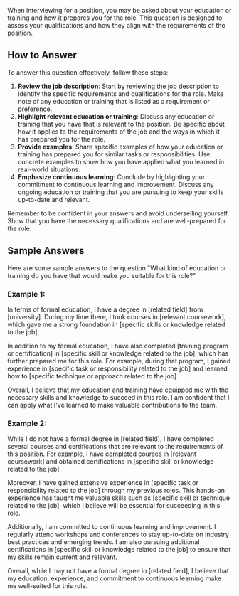 
When interviewing for a position, you may be asked about your education or training and how it prepares you for the role. This question is designed to assess your qualifications and how they align with the requirements of the position.

How to Answer
-------------

To answer this question effectively, follow these steps:

1. **Review the job description**: Start by reviewing the job description to identify the specific requirements and qualifications for the role. Make note of any education or training that is listed as a requirement or preference.
2. **Highlight relevant education or training**: Discuss any education or training that you have that is relevant to the position. Be specific about how it applies to the requirements of the job and the ways in which it has prepared you for the role.
3. **Provide examples**: Share specific examples of how your education or training has prepared you for similar tasks or responsibilities. Use concrete examples to show how you have applied what you learned in real-world situations.
4. **Emphasize continuous learning**: Conclude by highlighting your commitment to continuous learning and improvement. Discuss any ongoing education or training that you are pursuing to keep your skills up-to-date and relevant.

Remember to be confident in your answers and avoid underselling yourself. Show that you have the necessary qualifications and are well-prepared for the role.

Sample Answers
--------------

Here are some sample answers to the question "What kind of education or training do you have that would make you suitable for this role?"

### Example 1:

In terms of formal education, I have a degree in \[related field\] from \[university\]. During my time there, I took courses in \[relevant coursework\], which gave me a strong foundation in \[specific skills or knowledge related to the job\].

In addition to my formal education, I have also completed \[training program or certification\] in \[specific skill or knowledge related to the job\], which has further prepared me for this role. For example, during that program, I gained experience in \[specific task or responsibility related to the job\] and learned how to \[specific technique or approach related to the job\].

Overall, I believe that my education and training have equipped me with the necessary skills and knowledge to succeed in this role. I am confident that I can apply what I've learned to make valuable contributions to the team.

### Example 2:

While I do not have a formal degree in \[related field\], I have completed several courses and certifications that are relevant to the requirements of this position. For example, I have completed courses in \[relevant coursework\] and obtained certifications in \[specific skill or knowledge related to the job\].

Moreover, I have gained extensive experience in \[specific task or responsibility related to the job\] through my previous roles. This hands-on experience has taught me valuable skills such as \[specific skill or technique related to the job\], which I believe will be essential for succeeding in this role.

Additionally, I am committed to continuous learning and improvement. I regularly attend workshops and conferences to stay up-to-date on industry best practices and emerging trends. I am also pursuing additional certifications in \[specific skill or knowledge related to the job\] to ensure that my skills remain current and relevant.

Overall, while I may not have a formal degree in \[related field\], I believe that my education, experience, and commitment to continuous learning make me well-suited for this role.
